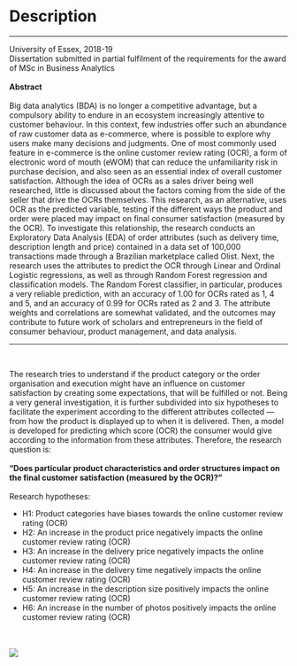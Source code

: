 <h1>Description</h1>
                  <hr>
                  <p>
                    University of Essex, 2018-19<br>
                    Dissertation submitted in partial fulfilment of the requirements for the award of MSc in Business Analytics
                    <br><br>
                    <b>Abstract</b><br><br>
                    Big data analytics (BDA) is no longer a competitive advantage, but a compulsory ability to endure in an ecosystem increasingly attentive to customer behaviour. In this context, few industries offer such an abundance of raw customer data as e-commerce, where is possible to explore why users make many decisions and judgments. One of most commonly used feature in e-commerce is the online customer review rating (OCR), a form of electronic word of mouth (eWOM) that can reduce the unfamiliarity risk in purchase decision, and also seen as an essential index of overall customer satisfaction. Although the idea of OCRs as a sales driver being well researched, little is discussed about the factors coming from the side of the seller that drive the OCRs themselves. This research, as an alternative, uses OCR as the predicted variable, testing if the different ways the product and order were placed may impact on final consumer satisfaction (measured by the OCR). To investigate this relationship, the research conducts an Exploratory Data Analysis (EDA) of order attributes (such as delivery time, description length and price) contained in a data set of 100,000 transactions made through a Brazilian marketplace called Olist. Next, the research uses the attributes to predict the OCR through Linear and Ordinal Logistic regressions, as well as through Random Forest regression and classification models. The Random Forest classifier, in particular, produces a very reliable prediction, with an accuracy of 1.00 for OCRs rated as 1, 4 and 5, and an accuracy of 0.99 for OCRs rated as 2 and 3. The attribute weights and correlations are somewhat validated, and the outcomes may contribute to future work of scholars and entrepreneurs in the field of consumer behaviour, product management, and data analysis.
                    <br><hr><br></p>
                    <p>The research tries to understand if the product category or the order organisation and execution might have an influence on customer satisfaction by creating some expectations, that will be fulfilled or not. Being a very general investigation, it is further subdivided into six hypotheses to facilitate the experiment according to the different attributes collected — from how the product is displayed up to when it is delivered. Then, a model is developed for predicting which score (OCR) the consumer would give according to the information from these attributes. Therefore, the research question is:
                    <br><br>
                    <b>“Does particular product characteristics and order structures impact on the final customer satisfaction (measured by the OCR)?”</b>
                    <br><br>
                    Research hypotheses:
                    <ul>
                      <li>H1: Product categories have biases towards the online customer review rating (OCR)</li>
                      <li>H2: An increase in the product price negatively impacts the online customer review rating (OCR)</li>
                      <li>H3: An increase in the delivery price negatively impacts the online customer review rating (OCR)</li>
                      <li>H4: An increase in the delivery time negatively impacts the online customer review rating (OCR)</li>
                      <li>H5: An increase in the description size positively impacts the online customer review rating (OCR)</li>
                      <li>H6: An increase in the number of photos positively impacts the online customer review rating (OCR)</li>
                    </ul>
                    <br><br>
                    <img src="/media/dissertation_methodology.png"> </p>